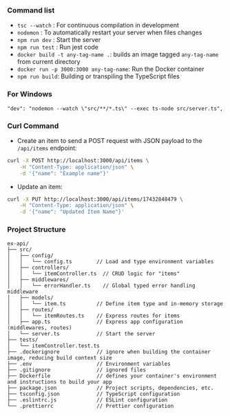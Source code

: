 ### Command list
- `tsc --watch` : For continuous compilation in development
- `nodemon` : To automatically restart your server when files changes
- `npm run dev` : Start the server
- `npm run test` : Run jest code
- `docker build -t any-tag-name .`: builds an image tagged `any-tag-name` from current directory
- `docker run -p 3000:3000 any-tag-name`: Run the Docker container
- `npm run build`: Building or transpiling the TypeScript files

### For Windows
`"dev": "nodemon --watch \"src/**/*.ts\" --exec ts-node src/server.ts",`

### Curl Command
- Create an item to send a POST request with JSON payload to the `/api/items` endpoint:
```bash
curl -X POST http://localhost:3000/api/items \
    -H "Content-Type: application/json" \
    -d '{"name": "Example name"}'
```

- Update an item:
```bash
curl -X PUT http://localhost:3000/api/items/17432848479 \
    -H "Content-Type: application/json" \
    -d '{"name": "Updated Item Name"}'
```

### Project Structure
```
ex-api/
├── src/
│   ├── config/
│   │   └── config.ts        // Load and type environment variables
│   ├── controllers/
│   │   └── itemController.ts  // CRUD logic for "items"
│   ├── middlewares/
│   │   └── errorHandler.ts    // Global typed error handling middleware
│   ├── models/
│   │   └── item.ts          // Define item type and in-memory storage
│   ├── routes/
│   │   └── itemRoutes.ts    // Express routes for items
│   ├── app.ts               // Express app configuration (middlewares, routes)
│   └── server.ts            // Start the server
├── tests/
│   └── itemController.test.ts
├── .dockerignore            // ignore when building the container image, reducing build context size
├── .env                     // Environment variables
├── .gitignore               // ignored files
├── Dockerfile               // defines your container's environment and instructions to build your app
├── package.json             // Project scripts, dependencies, etc.
├── tsconfig.json            // TypeScript configuration
├── .eslintrc.js             // ESLint configuration
└── .prettierrc              // Prettier configuration
```

